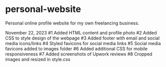 # personal-website
Personal online profile website for my own freelancing business.

November 22, 2023
#1 Added HTML content and profile photo
#2 Added CSS to style design of the webpage
#3 Added footer with email and social media icons/links
#4 Styled favicons for social media links
#5 Social media favicons added to images folder
#6 Added additional CSS for mobile responsiveness
#7 Added screenshots of Upwork reviews
#8 Cropped images and resized in style.css